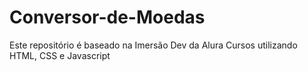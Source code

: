 # Conversor-de-Moedas
Este repositório é baseado na Imersão Dev da Alura Cursos utilizando HTML, CSS e Javascript
